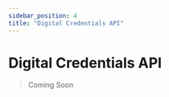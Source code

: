 ```yaml
---
sidebar_position: 4
title: "Digital Credentials API"
---
```


# Digital Credentials API

> Coming Soon
